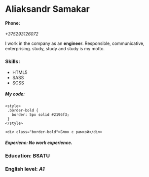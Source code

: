 # Aliaksandr Samakar

#### Phone:
*+375293126072*

I work in the company as an __engineer__. Responsible, communicative, enterprising. study, study and study is my motto.

### Skills:
* HTML5
* SASS
* SCSS

##### My code:
 ```
 <style>
  .border-bold {
    border: 5px solid #2196f3;
  }
</style>

<div class="border-bold">Блок с рамкой</div>
```

##### Experienc: No work experience.

### Education: BSATU

### English level: *A1*